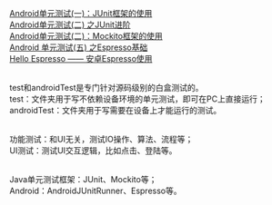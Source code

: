 [Android单元测试(一)：JUnit框架的使用](https://blog.csdn.net/qq_17766199/article/details/78243176)  
[Android单元测试(二) 之JUnit进阶](https://blog.csdn.net/chaoyangsun/article/details/80106283)  
[Android单元测试(二)：Mockito框架的使用](https://blog.csdn.net/qq_17766199/article/details/78450007)  
[Android 单元测试(五) 之Espresso基础](https://blog.csdn.net/chaoyangsun/article/details/80164777)  
[Hello Espresso —— 安卓Espresso使用](https://www.jianshu.com/p/b083e24694f8)  
&nbsp;



test和androidTest是专门针对源码级别的白盒测试的。  
test：文件夹用于写不依赖设备环境的单元测试，即可在PC上直接运行；      
androidTest：文件夹用于写需要在设备上才能运行的测试。   
&nbsp;

功能测试：和UI无关，测试IO操作、算法、流程等；   
UI测试：测试UI交互逻辑，比如点击、登陆等。  
&nbsp;

Java单元测试框架：JUnit、Mockito等；   
Android：AndroidJUnitRunner、Espresso等。  




